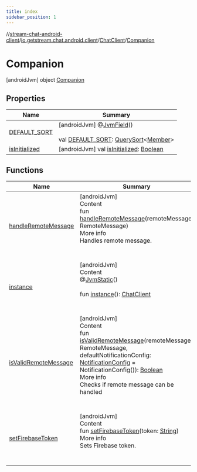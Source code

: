 ```yaml
---
title: index
sidebar_position: 1
---
```

//[stream-chat-android-client](../../../../index.md)/[io.getstream.chat.android.client](../../index.md)/[ChatClient](../index.md)/[Companion](index.md)



# Companion  
 [androidJvm] object [Companion](index.md)   


## Properties  
  
|  Name |  Summary | 
|---|---|
| <a name="io.getstream.chat.android.client/ChatClient.Companion/DEFAULT_SORT/#/PointingToDeclaration/"></a>[DEFAULT_SORT](DEFAULT_SORT.md)| <a name="io.getstream.chat.android.client/ChatClient.Companion/DEFAULT_SORT/#/PointingToDeclaration/"></a> [androidJvm] @[JvmField](https://kotlinlang.org/api/latest/jvm/stdlib/kotlin.jvm/-jvm-field/index.html)()  <br/>  <br/>val [DEFAULT_SORT](DEFAULT_SORT.md): [QuerySort](../../../io.getstream.chat.android.client.api.models/QuerySort/index.md)&lt;[Member](../../../io.getstream.chat.android.client.models/Member/index.md)&gt;   <br/>|
| <a name="io.getstream.chat.android.client/ChatClient.Companion/isInitialized/#/PointingToDeclaration/"></a>[isInitialized](isInitialized.md)| <a name="io.getstream.chat.android.client/ChatClient.Companion/isInitialized/#/PointingToDeclaration/"></a> [androidJvm] val [isInitialized](isInitialized.md): [Boolean](https://kotlinlang.org/api/latest/jvm/stdlib/kotlin/-boolean/index.html)   <br/>|


## Functions  
  
|  Name |  Summary | 
|---|---|
| <a name="io.getstream.chat.android.client/ChatClient.Companion/handleRemoteMessage/#com.google.firebase.messaging.RemoteMessage/PointingToDeclaration/"></a>[handleRemoteMessage](handleRemoteMessage.md)| <a name="io.getstream.chat.android.client/ChatClient.Companion/handleRemoteMessage/#com.google.firebase.messaging.RemoteMessage/PointingToDeclaration/"></a>[androidJvm]  <br/>Content  <br/>fun [handleRemoteMessage](handleRemoteMessage.md)(remoteMessage: RemoteMessage)  <br/>More info  <br/>Handles remote message.  <br/><br/><br/>|
| <a name="io.getstream.chat.android.client/ChatClient.Companion/instance/#/PointingToDeclaration/"></a>[instance](instance.md)| <a name="io.getstream.chat.android.client/ChatClient.Companion/instance/#/PointingToDeclaration/"></a>[androidJvm]  <br/>Content  <br/>@[JvmStatic](https://kotlinlang.org/api/latest/jvm/stdlib/kotlin.jvm/-jvm-static/index.html)()  <br/>  <br/>fun [instance](instance.md)(): [ChatClient](../index.md)  <br/><br/><br/>|
| <a name="io.getstream.chat.android.client/ChatClient.Companion/isValidRemoteMessage/#com.google.firebase.messaging.RemoteMessage#io.getstream.chat.android.client.notifications.handler.NotificationConfig/PointingToDeclaration/"></a>[isValidRemoteMessage](isValidRemoteMessage.md)| <a name="io.getstream.chat.android.client/ChatClient.Companion/isValidRemoteMessage/#com.google.firebase.messaging.RemoteMessage#io.getstream.chat.android.client.notifications.handler.NotificationConfig/PointingToDeclaration/"></a>[androidJvm]  <br/>Content  <br/>fun [isValidRemoteMessage](isValidRemoteMessage.md)(remoteMessage: RemoteMessage, defaultNotificationConfig: [NotificationConfig](../../../io.getstream.chat.android.client.notifications.handler/NotificationConfig/index.md) = NotificationConfig()): [Boolean](https://kotlinlang.org/api/latest/jvm/stdlib/kotlin/-boolean/index.html)  <br/>More info  <br/>Checks if remote message can be handled  <br/><br/><br/>|
| <a name="io.getstream.chat.android.client/ChatClient.Companion/setFirebaseToken/#kotlin.String/PointingToDeclaration/"></a>[setFirebaseToken](setFirebaseToken.md)| <a name="io.getstream.chat.android.client/ChatClient.Companion/setFirebaseToken/#kotlin.String/PointingToDeclaration/"></a>[androidJvm]  <br/>Content  <br/>fun [setFirebaseToken](setFirebaseToken.md)(token: [String](https://kotlinlang.org/api/latest/jvm/stdlib/kotlin/-string/index.html))  <br/>More info  <br/>Sets Firebase token.  <br/><br/><br/>|

